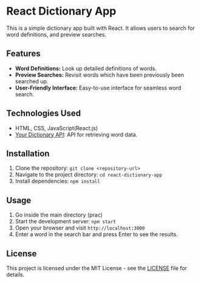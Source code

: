 # React Dictionary App

This is a simple dictionary app built with React. It allows users to search for word definitions, and preview searches.

## Features

- **Word Definitions:** Look up detailed definitions of words.
- **Preview Searches:** Revisit words which have been previously been searched up.
- **User-Friendly Interface:** Easy-to-use interface for seamless word search.

## Technologies Used

- HTML, CSS, JavaScript(React.js)
- [Your Dictionary API](https://yourdictionary.com): API for retrieving word data.

## Installation

1. Clone the repository: `git clone <repository-url>`
2. Navigate to the project directory: `cd react-dictionary-app`
3. Install dependencies: `npm install`

## Usage

1. Go inside the main directory (prac)
2. Start the development server: `npm start`
3. Open your browser and visit `http://localhost:3000`
4. Enter a word in the search bar and press Enter to see the results.

## License

This project is licensed under the MIT License - see the [LICENSE](LICENSE) file for details.


